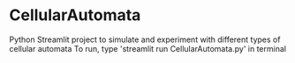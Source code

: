 # CellularAutomata
Python Streamlit project to simulate and experiment with different types of cellular automata
To run, type 'streamlit run CellularAutomata.py' in terminal
